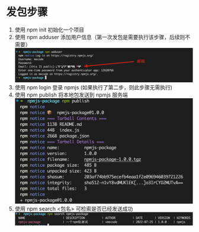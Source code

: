 # 发包步骤
1. 使用 npm init 初始化一个项目
2. 使用 npm adduser 添加用户信息（第一次发包是需要执行该步骤，后续则不需要）
![npm-adduser](./npm-adduser-%E6%88%AA%E5%9B%BE.png)
3. 使用 npm login 登录 npmjs (如果执行了第二步，则此步骤无需执行)
4. 使用 npm publish 将本地包发送到 npmjs 服务端
![npm-publish](./npm-publish-%E6%88%AA%E5%9B%BE.png)
5. 使用 npm search <包名> 可检索是否已经发送成功
![npm-search](./npm-search-%E6%88%AA%E5%9B%BE.png)


